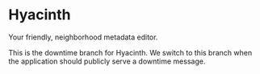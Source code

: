 # Hyacinth

Your friendly, neighborhood metadata editor.

This is the downtime branch for Hyacinth.  We switch to this branch when the application should publicly serve a downtime message.